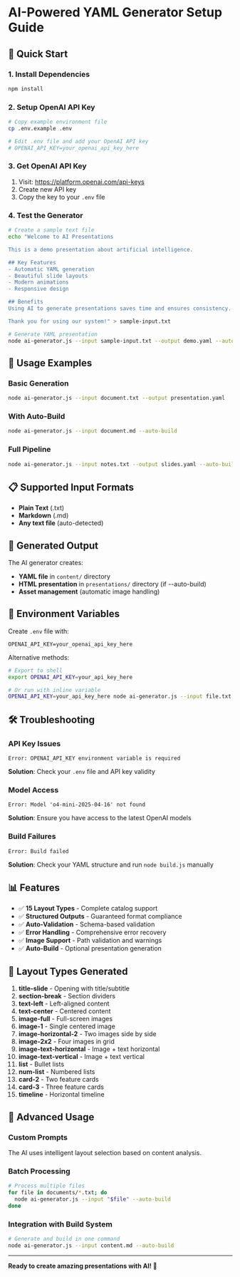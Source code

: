 # AI-Powered YAML Generator Setup Guide

## 🚀 Quick Start

### 1. Install Dependencies
```bash
npm install
```

### 2. Setup OpenAI API Key
```bash
# Copy example environment file
cp .env.example .env

# Edit .env file and add your OpenAI API key
# OPENAI_API_KEY=your_openai_api_key_here
```

### 3. Get OpenAI API Key
1. Visit: https://platform.openai.com/api-keys
2. Create new API key
3. Copy the key to your `.env` file

### 4. Test the Generator
```bash
# Create a sample text file
echo "Welcome to AI Presentations

This is a demo presentation about artificial intelligence.

## Key Features
- Automatic YAML generation
- Beautiful slide layouts
- Modern animations
- Responsive design

## Benefits
Using AI to generate presentations saves time and ensures consistency.

Thank you for using our system!" > sample-input.txt

# Generate YAML presentation
node ai-generator.js --input sample-input.txt --output demo.yaml --auto-build
```

## 🔧 Usage Examples

### Basic Generation
```bash
node ai-generator.js --input document.txt --output presentation.yaml
```

### With Auto-Build
```bash
node ai-generator.js --input document.md --auto-build
```

### Full Pipeline
```bash
node ai-generator.js --input notes.txt --output slides.yaml --auto-build
```

## 📋 Supported Input Formats

- **Plain Text** (.txt)
- **Markdown** (.md)
- **Any text file** (auto-detected)

## 🎯 Generated Output

The AI generator creates:
- **YAML file** in `content/` directory
- **HTML presentation** in `presentations/` directory (if --auto-build)
- **Asset management** (automatic image handling)

## 🔐 Environment Variables

Create `.env` file with:
```env
OPENAI_API_KEY=your_openai_api_key_here
```

Alternative methods:
```bash
# Export to shell
export OPENAI_API_KEY=your_api_key_here

# Or run with inline variable
OPENAI_API_KEY=your_api_key_here node ai-generator.js --input file.txt
```

## 🛠️ Troubleshooting

### API Key Issues
```
Error: OPENAI_API_KEY environment variable is required
```
**Solution**: Check your `.env` file and API key validity

### Model Access
```
Error: Model 'o4-mini-2025-04-16' not found
```
**Solution**: Ensure you have access to the latest OpenAI models

### Build Failures
```
Error: Build failed
```
**Solution**: Check your YAML structure and run `node build.js` manually

## 📊 Features

- ✅ **15 Layout Types** - Complete catalog support
- ✅ **Structured Outputs** - Guaranteed format compliance
- ✅ **Auto-Validation** - Schema-based validation
- ✅ **Error Handling** - Comprehensive error recovery
- ✅ **Image Support** - Path validation and warnings
- ✅ **Auto-Build** - Optional presentation generation

## 🎨 Layout Types Generated

1. **title-slide** - Opening with title/subtitle
2. **section-break** - Section dividers
3. **text-left** - Left-aligned content
4. **text-center** - Centered content
5. **image-full** - Full-screen images
6. **image-1** - Single centered image
7. **image-horizontal-2** - Two images side by side
8. **image-2x2** - Four images in grid
9. **image-text-horizontal** - Image + text horizontal
10. **image-text-vertical** - Image + text vertical
11. **list** - Bullet lists
12. **num-list** - Numbered lists
13. **card-2** - Two feature cards
14. **card-3** - Three feature cards
15. **timeline** - Horizontal timeline

## 🌟 Advanced Usage

### Custom Prompts
The AI uses intelligent layout selection based on content analysis.

### Batch Processing
```bash
# Process multiple files
for file in documents/*.txt; do
  node ai-generator.js --input "$file" --auto-build
done
```

### Integration with Build System
```bash
# Generate and build in one command
node ai-generator.js --input content.md --auto-build
```

---

**Ready to create amazing presentations with AI! 🚀**